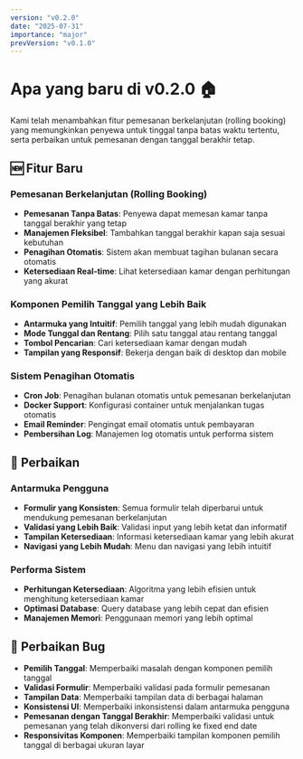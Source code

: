 ```yaml
---
version: "v0.2.0"
date: "2025-07-31"
importance: "major"
prevVersion: "v0.1.0"
---
```


# Apa yang baru di v0.2.0 🏠

Kami telah menambahkan fitur pemesanan berkelanjutan (rolling booking) yang memungkinkan penyewa untuk tinggal tanpa batas waktu tertentu, serta perbaikan untuk pemesanan dengan tanggal berakhir tetap.

## 🆕 Fitur Baru

### Pemesanan Berkelanjutan (Rolling Booking)
- **Pemesanan Tanpa Batas**: Penyewa dapat memesan kamar tanpa tanggal berakhir yang tetap
- **Manajemen Fleksibel**: Tambahkan tanggal berakhir kapan saja sesuai kebutuhan
- **Penagihan Otomatis**: Sistem akan membuat tagihan bulanan secara otomatis
- **Ketersediaan Real-time**: Lihat ketersediaan kamar dengan perhitungan yang akurat

### Komponen Pemilih Tanggal yang Lebih Baik
- **Antarmuka yang Intuitif**: Pemilih tanggal yang lebih mudah digunakan
- **Mode Tunggal dan Rentang**: Pilih satu tanggal atau rentang tanggal
- **Tombol Pencarian**: Cari ketersediaan kamar dengan mudah
- **Tampilan yang Responsif**: Bekerja dengan baik di desktop dan mobile

### Sistem Penagihan Otomatis
- **Cron Job**: Penagihan bulanan otomatis untuk pemesanan berkelanjutan
- **Docker Support**: Konfigurasi container untuk menjalankan tugas otomatis
- **Email Reminder**: Pengingat email otomatis untuk pembayaran
- **Pembersihan Log**: Manajemen log otomatis untuk performa sistem

## 🔧 Perbaikan

### Antarmuka Pengguna
- **Formulir yang Konsisten**: Semua formulir telah diperbarui untuk mendukung pemesanan berkelanjutan
- **Validasi yang Lebih Baik**: Validasi input yang lebih ketat dan informatif
- **Tampilan Ketersediaan**: Informasi ketersediaan kamar yang lebih akurat
- **Navigasi yang Lebih Mudah**: Menu dan navigasi yang lebih intuitif

### Performa Sistem
- **Perhitungan Ketersediaan**: Algoritma yang lebih efisien untuk menghitung ketersediaan kamar
- **Optimasi Database**: Query database yang lebih cepat dan efisien
- **Manajemen Memori**: Penggunaan memori yang lebih optimal

## 🐛 Perbaikan Bug

- **Pemilih Tanggal**: Memperbaiki masalah dengan komponen pemilih tanggal
- **Validasi Formulir**: Memperbaiki validasi pada formulir pemesanan
- **Tampilan Data**: Memperbaiki tampilan data di berbagai halaman
- **Konsistensi UI**: Memperbaiki inkonsistensi dalam antarmuka pengguna
- **Pemesanan dengan Tanggal Berakhir**: Memperbaiki validasi untuk pemesanan yang telah dikonversi dari rolling ke fixed end date
- **Responsivitas Komponen**: Memperbaiki tampilan komponen pemilih tanggal di berbagai ukuran layar 
